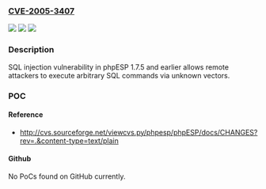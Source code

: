 ### [CVE-2005-3407](https://cve.mitre.org/cgi-bin/cvename.cgi?name=CVE-2005-3407)
![](https://img.shields.io/static/v1?label=Product&message=n%2Fa&color=blue)
![](https://img.shields.io/static/v1?label=Version&message=n%2Fa&color=blue)
![](https://img.shields.io/static/v1?label=Vulnerability&message=n%2Fa&color=brighgreen)

### Description

SQL injection vulnerability in phpESP 1.7.5 and earlier allows remote attackers to execute arbitrary SQL commands via unknown vectors.

### POC

#### Reference
- http://cvs.sourceforge.net/viewcvs.py/phpesp/phpESP/docs/CHANGES?rev=.&content-type=text/plain

#### Github
No PoCs found on GitHub currently.

